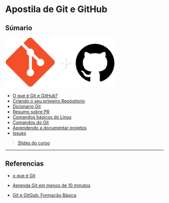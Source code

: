 # Apostila de Git e GitHub

## Súmario

<img src="./doc/Imagens/Git-e-GitHub.png" width="350px" />

- [O que é Git e GitHub?](./doc/o_que_git_e_github.md)
- [Criando o seu primeiro Repósitorio](./doc/criando_seu_primeiro_repo.md)
- [Dicionario Git](./doc/dicionario_git.md)
- [Resumo sobre PR](./doc/pull_request.md)
- [Comandos básicos do Linux](./doc/comandos_basicos_linux.md)
- [Comandos do Git](./doc/comandos_do_git.md)
- [Aprendendo a documentar projetos](./doc/aprendendo_a_documentar_projetos.md)
- [Issues](./doc/issues.md)


> [Slides do curso](https://www.canva.com/design/DAFwaE2itBo/Un1MLNPkGpc_IC-TIySjAw/edit?utm_content=DAFwaE2itBo&utm_campaign=designshare&utm_medium=link2&utm_source=sharebutton)

---

## Referencias

- [o que é Git](https://www.atlassian.com/br/git/tutorials/what-is-git#:~:text=O%20Git%20%C3%A9%20um%20projeto,kernel%20do%20sistema%20operacional%20Linux.)

- [Aprenda Git em menos de 10 minutos](https://www.freecodecamp.org/portuguese/news/aprenda-o-basico-de-git-em-menos-de-10-minutos/)

- [Git e GitGub: Formação Básica](https://www.linkedin.com/feed/update/urn:li:lyndaCourse:3204076/)
